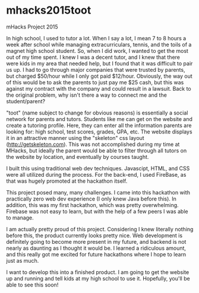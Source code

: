 # mhacks2015toot
mHacks Project 2015

In high school, I used to tutor a lot. When I say a lot, I mean 7 to 8 hours a week after school while managing extracurriculars,
tennis, and the toils of a magnet high school student. So, when I did work, I wanted to get the most out of my time spent. 
I knew I was a decent tutor, and I knew that there were kids in my area that needed help, but I found that it was difficult 
to pair us up. I had to go through major companies that were trusted by parents, but charged $50/hour while I only got paid 
$12/hour. Obviously, the way out of this would be to ask the parents to just pay me $25 cash, but this was against my contract
with the company and could result in a lawsuit. Back to the original problem, why isn't there a way to connect me and the 
student/parent?

"toot" (name subject to change for obvious reasons) is essentially a social network for parents and tutors. Students like 
me can get on the website and create a tutoring profile. Here, they can enter all the information parents are looking for: 
high school, test scores, grades, GPA, etc. The website displays it in an attractive manner using the "skeleton" css layout 
(http://getskeleton.com). This was not accomplished during my time at MHacks, but ideally the parent would be able to filter 
through all tutors on the website by location, and eventually by courses taught.

I built this using traditional web dev techniques. Javascipt, HTML, and CSS were all utilized during the process. For the 
back-end, I used FireBase, as that was hugely promoted at the hackathon itself.

This project posed many, many challenges. I came into this hackathon with practically zero web dev experience (I only 
knew Java before this). In addition, this was my first hackathon, which was pretty overwhelming. Firebase was not easy to 
learn, but with the help of a few peers I was able to manage. 

I am actually pretty proud of this project. Considering I knew literally nothing before this, the product currently looks 
pretty nice. Web development is definitely going to become more present in my future, and backend is not nearly as daunting 
as I thought it would be. I learned a ridiculous amount, and this really got me excited for future hackathons where I hope 
to learn just as much. 

I want to develop this into a finished product. I am going to get the website up and running and tell kids at my high school 
to use it. Hopefully, you'll be able to see this soon!
